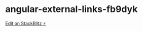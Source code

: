 # angular-external-links-fb9dyk

[Edit on StackBlitz ⚡️](https://stackblitz.com/edit/angular-external-links-fb9dyk)